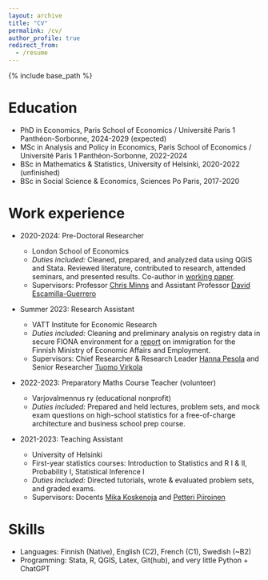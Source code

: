 ```yaml
---
layout: archive
title: "CV"
permalink: /cv/
author_profile: true
redirect_from:
  - /resume
---
```


{% include base_path %}

Education
======
* PhD in Economics, Paris School of Economics / Université Paris 1 Panthéon-Sorbonne, 2024-2029 (expected)
* MSc in Analysis and Policy in Economics, Paris School of Economics / Université Paris 1 Panthéon-Sorbonne, 2022-2024
* BSc in Mathematics & Statistics, University of Helsinki, 2020-2022 (unfinished)
* BSc in Social Science & Economics, Sciences Po Paris, 2017-2020

Work experience
======
* 2020-2024: Pre-Doctoral Researcher
  * London School of Economics
  * *Duties included:* Cleaned, prepared, and analyzed data using QGIS and Stata. Reviewed literature, contributed to research, attended seminars, and presented results. Co-author in [working paper](https://papers.ssrn.com/sol3/papers.cfm?abstract_id=4580838).
  * Supervisors: Professor [Chris Minns](https://www.lse.ac.uk/Economic-History/People/Faculty-and-teachers/Minns/Professor-Chris-Minns) and Assistant Professor [David Escamilla-Guerrero](https://www.escamilla-guerrero.com/)

* Summer 2023: Research Assistant
  * VATT Institute for Economic Research
  * *Duties included:* Cleaning and preliminary analysis on registry data in secure FIONA environment for a [report](https://julkaisut.valtioneuvosto.fi/handle/10024/165475) on immigration for the Finnish Ministry of Economic Affairs and Employment.
  * Supervisors: Chief Researcher & Research Leader [Hanna Pesola](https://vatt.fi/en/researcher/pesola-hanna) and Senior Researcher [Tuomo Virkola](https://vatt.fi/en/researcher/virkola-tuomo)
  
* 2022-2023: Preparatory Maths Course Teacher (volunteer)
  * Varjovalmennus ry (educational nonprofit)
  * *Duties included:* Prepared and held lectures, problem sets, and mock exam questions on high-school statistics for a free-of-charge architecture and business school prep course.

* 2021-2023: Teaching Assistant
  * University of Helsinki
  * First-year statistics courses: Introduction to Statistics and R I & II, Probability I, Statistical Inference I
  * *Duties included:* Directed tutorials, wrote & evaluated problem sets, and graded exams.
  * Supervisors: Docents [Mika Koskenoja](https://researchportal.helsinki.fi/en/persons/mika-koskenoja) and [Petteri Piiroinen](https://researchportal.helsinki.fi/en/persons/petteri-piiroinen)
  
  
Skills
======
* Languages: Finnish (Native), English (C2), French (C1), Swedish (~B2)
* Programming: Stata, R, QGIS, Latex, Git(hub), and very little Python + ChatGPT


<!-- Comment this out for now until add pubs and "talks"
Publications
======
  <ul>{% for post in site.publications reversed %}
    {% include archive-single-cv.html %}
  {% endfor %}</ul>
 
Talks
======
  <ul>{% for post in site.talks reversed %}
    {% include archive-single-talk-cv.html  %}
  {% endfor %}</ul>
-->
  

